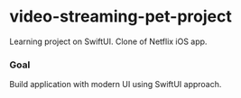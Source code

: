 # video-streaming-pet-project
Learning project on SwiftUI. Clone of Netflix iOS app.

<h3>Goal</h3>
Build application with modern UI using SwiftUI approach.

